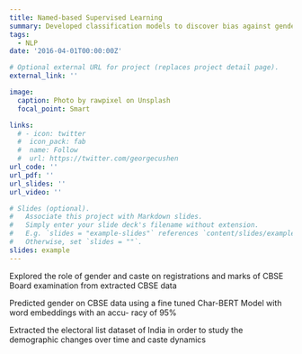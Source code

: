 ```yaml
---
title: Named-based Supervised Learning
summary: Developed classification models to discover bias against gender and caste in education and social media.
tags:
  - NLP
date: '2016-04-01T00:00:00Z'

# Optional external URL for project (replaces project detail page).
external_link: ''

image:
  caption: Photo by rawpixel on Unsplash
  focal_point: Smart

links:
  # - icon: twitter
  #  icon_pack: fab
  #  name: Follow
  #  url: https://twitter.com/georgecushen
url_code: ''
url_pdf: ''
url_slides: ''
url_video: ''

# Slides (optional).
#   Associate this project with Markdown slides.
#   Simply enter your slide deck's filename without extension.
#   E.g. `slides = "example-slides"` references `content/slides/example-slides.md`.
#   Otherwise, set `slides = ""`.
slides: example
---
```

Explored the role of gender and caste on registrations and marks of CBSE Board examination from extracted
CBSE data

Predicted gender on CBSE data using a fine tuned Char-BERT Model with word embeddings with an accu-
racy of 95%

Extracted the electoral list dataset of India in order to study the demographic changes over time and caste
dynamics




